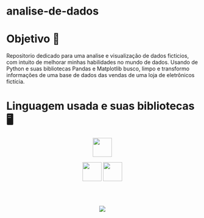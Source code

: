 # analise-de-dados

# Objetivo 🎯
Repositorio dedicado para uma analise e visualização de dados ficticios, com intuito de melhorar minhas habilidades no mundo de dados.
Usando de Python e suas bibliotecas Pandas e Matplotlib busco, limpo e transformo informações de uma base de dados das vendas de uma
loja de eletrônicos fictícia.



# Linguagem usada e suas bibliotecas 🖥️
<p align="center">
  <img loading="lazy" src="https://cdn.jsdelivr.net/gh/devicons/devicon@latest/icons/python/python-original.svg" width="50" height="50"/>
</p>
<p align="center">
  <img src="https://cdn.jsdelivr.net/gh/devicons/devicon@latest/icons/pandas/pandas-original.svg"  width="50" height="50" /> <img src="https://cdn.jsdelivr.net/gh/devicons/devicon@latest/icons/matplotlib/matplotlib-original.svg" width="50" height="50" />
</p>
<br>
<br>
<p align="center">
<img loading="lazy" src="http://img.shields.io/static/v1?label=STATUS&message=EM%20DESENVOLVIMENTO&color=GREEN&style=for-the-badge"/>
</p>
